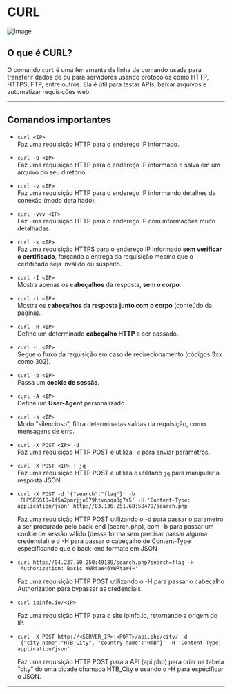 # CURL

![image](https://github.com/user-attachments/assets/496335fc-692e-49e7-bff8-0fc819cab474)

## O que é CURL?

O comando `curl` é uma ferramenta de linha de comando usada para transferir dados de ou para servidores usando protocolos como HTTP, HTTPS, FTP, entre outros. Ela é útil para testar APIs, baixar arquivos e automatizar requisições web.

---

## Comandos importantes

- `curl <IP>`  
  Faz uma requisição HTTP para o endereço IP informado.

- `curl -O <IP>`  
  Faz uma requisição HTTP para o endereço IP informado e salva em um arquivo do seu diretório.

- `curl -v <IP>`  
  Faz uma requisição HTTP para o endereço IP informando detalhes da conexão (modo detalhado).

- `curl -vvv <IP>`  
  Faz uma requisição HTTP para o endereço IP com informações muito detalhadas.

- `curl -k <IP>`  
  Faz uma requisição HTTPS para o endereço IP informado **sem verificar o certificado**, forçando a entrega da requisição mesmo que o certificado seja inválido ou suspeito.

- `curl -I <IP>`  
  Mostra apenas os **cabeçalhos** da resposta, **sem o corpo**.

- `curl -i <IP>`  
  Mostra os **cabeçalhos da resposta junto com o corpo** (conteúdo da página).

- `curl -H <IP>`  
  Define um determinado **cabeçalho HTTP** a ser passado.

- `curl -L <IP>`  
  Segue o fluxo da requisição em caso de redirecionamento (códigos 3xx como 302).

- `curl -b <IP>`  
  Passa um **cookie de sessão**.

- `curl -A <IP>`  
  Define um **User-Agent** personalizado.

- `curl -s <IP>`  
  Modo "silencioso", filtra determinadas saídas da requisição, como mensagens de erro.

- `curl -X POST <IP> -d`  
  Faz uma requisição HTTP POST e utiliza `-d` para enviar parâmetros.

- `curl -X POST <IP> | jq`  
  Faz uma requisição HTTP POST e utiliza o utilitário `jq` para manipular a resposta JSON.


- `curl -X POST -d '{"search":"flag"}' -b 'PHPSESSID=1f5a2pmrjjo579htvnpqu3g7s5' -H 'Content-Type: application/json' http://83.136.251.68:58479/search.php`
  
    Faz uma requisição HTTP POST utilizando o -d para passar o parametro a ser procurado pelo back-end (search.php), com -b para passar um cookie de sessão válido (dessa forma sem precisar passar alguma credencial) e o -H para passar o cabeçalho de Content-Type      especificando que o back-end formate em JSON

- `curl http://94.237.50.250:49189/search.php?search=flag -H 'Authorization: Basic YWRtaW46YWRtaW4='`
  
   Faz uma requisição HTTP POST utilizando o -H para passar o cabeçalho Authorization para bypassar as credenciais.

- `curl ipinfo.io/<IP>`
  
   Faz uma requisição HTTP para o site ipinfo.io, retornando a origem do IP.

 - `curl -X POST http://<SERVER_IP>:<PORT>/api.php/city/ -d '{"city_name":"HTB_City", "country_name":"HTB"}' -H 'Content-Type: application/json'`
   
   Faz uma requisição HTTP POST para a API (api.php) para criar na tabela "city" do uma cidade chamada HTB_City e usando o -H para especificar o JSON.

---

